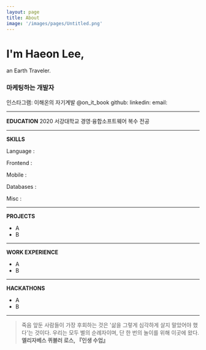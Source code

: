 ```yaml
---
layout: page
title: About
image: '/images/pages/Untitled.png'
---
```


# 

# I'm **Haeon Lee**,
an Earth Traveler.

### 마케팅하는 개발자

인스타그램: 이해온의 자기계발 @on_it_book
github:
linkedin:
email:

---

**EDUCATION**
2020 서강대학교 경영·융합소프트웨어 복수 전공

---

**SKILLS**

Language : 

Frontend : 

Mobile : 

Databases : 

Misc : 

---

**PROJECTS**

- A
- B

---

**WORK EXPERIENCE**

- A
- B

---

**HACKATHONS**

- A
- B

---

> 죽음 앞둔 사람들이 가장 후회하는 것은 '삶을 그렇게 심각하게 살지 말았어야 했다'는 것이다.
우리는 모두 별의 순례자이며, 단 한 번의 놀이를 위해 이곳에 왔다.
**엘리자베스 퀴블러 로스, 『인생 수업』**